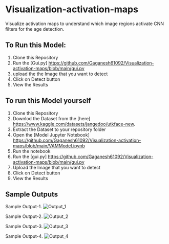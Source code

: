 # Visualization-activation-maps
Visualize activation maps to understand which image regions activate CNN filters for the age detection.
## To Run this Model:
1. Clone this Repository
2. Run the [Gui.py] https://github.com/Gaganesh61092/Visualization-activation-maps/blob/main/gui.py
3. upload the the Image that you want to detect
4. Click on Detect button
5. View the Results


## To run this Model yourself
1. Clone this Repository
2. Downlod the Dataset from the [here] https://www.kaggle.com/datasets/jangedoo/utkface-new.
3. Extract the Dataset to your repository folder
4. Open the [Model Jupyter Notebook] https://github.com/Gaganesh61092/Visualization-activation-maps/blob/main/VAMModel.ipynb
5. Run the notebook
6. Run the [gui.py] https://github.com/Gaganesh61092/Visualization-activation-maps/blob/main/gui.py
7. Upload the Image that you want to detect
8. Click on Detect button
9. View the Results


## Sample Outputs
Sample Output-1.
![Output_1](https://github.com/Gaganesh61092/Visualization-activation-maps/assets/168741795/995c331f-fa2d-4d1f-83a6-b3ccc244cc26)

Sample Output-2.
![Output_2](https://github.com/Gaganesh61092/Visualization-activation-maps/assets/168741795/898dcd4f-5427-43ed-956c-fb067c4532a5)

Sample Output-3.
![Output_3](https://github.com/Gaganesh61092/Visualization-activation-maps/assets/168741795/05b0f851-2c16-4e12-8281-86bc530a0c5c)

Sample Output-4.
![Output_4](https://github.com/Gaganesh61092/Visualization-activation-maps/assets/168741795/3a768e5c-02e4-4e99-bf48-9b3ec7498253)

